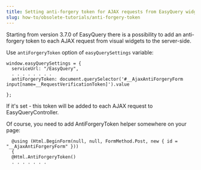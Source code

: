 ```yaml
---
title: Setting anti-forgery token for AJAX requests from EasyQuery widgets
slug: how-to/obsolete-tutorials/anti-forgery-token
---
```



Starting from version 3.7.0 of EasyQuery there is a possibility to add an anti-forgery token to each AJAX request from visual widgets to the server-side.

Use `antiForgeryToken` option of `easyQuerySettings` variable:

```
window.easyQuerySettings = {
  serviceUrl: "/EasyQuery",
  . . . . . . . .
  antiForgeryToken: document.querySelector('#__AjaxAntiForgeryForm input[name=__RequestVerificationToken]').value

};
```

If it's set - this token will be added to each AJAX request to EasyQueryController.

Of course, you need to add AntiForgeryToken helper somewhere on your page:

```
  @using (Html.BeginForm(null, null, FormMethod.Post, new { id = "__AjaxAntiForgeryForm" }))
  {
  @Html.AntiForgeryToken()
  . . . . . . .
```